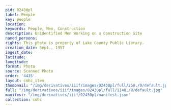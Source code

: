 ```yaml
---
pid: 02430pl
label: People
key: people
location: 
keywords: People, Men, Construction
description: Unidentified Men Working on a Construction Site
named_persons: 
rights: This photo is property of Lake County Public Library.
creation_date: Sept., 1957
ingest_date: 
latitude: 
longitude: 
format: Photo
source: Scanned Photo
order: '4435'
layout: cmhc_item
thumbnail: "/img/derivatives/iiif/images/02430pl/full/250,/0/default.jpg"
full: "/img/derivatives/iiif/images/02430pl/full/1140,/0/default.jpg"
manifest: "/img/derivatives/iiif/02430pl/manifest.json"
collection: cmhc
---
```

